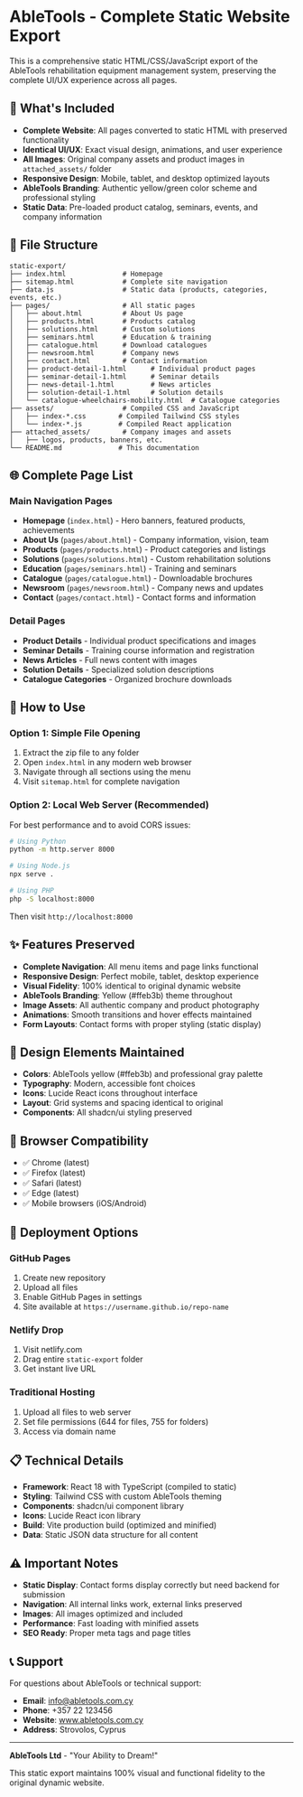 # AbleTools - Complete Static Website Export

This is a comprehensive static HTML/CSS/JavaScript export of the AbleTools rehabilitation equipment management system, preserving the complete UI/UX experience across all pages.

## 🚀 What's Included

- **Complete Website**: All pages converted to static HTML with preserved functionality
- **Identical UI/UX**: Exact visual design, animations, and user experience
- **All Images**: Original company assets and product images in `attached_assets/` folder
- **Responsive Design**: Mobile, tablet, and desktop optimized layouts
- **AbleTools Branding**: Authentic yellow/green color scheme and professional styling
- **Static Data**: Pre-loaded product catalog, seminars, events, and company information

## 📁 File Structure

```
static-export/
├── index.html              # Homepage
├── sitemap.html            # Complete site navigation
├── data.js                 # Static data (products, categories, events, etc.)
├── pages/                  # All static pages
│   ├── about.html          # About Us page
│   ├── products.html       # Products catalog
│   ├── solutions.html      # Custom solutions
│   ├── seminars.html       # Education & training
│   ├── catalogue.html      # Download catalogues
│   ├── newsroom.html       # Company news
│   ├── contact.html        # Contact information
│   ├── product-detail-1.html      # Individual product pages
│   ├── seminar-detail-1.html      # Seminar details
│   ├── news-detail-1.html         # News articles
│   ├── solution-detail-1.html     # Solution details
│   └── catalogue-wheelchairs-mobility.html  # Catalogue categories
├── assets/                 # Compiled CSS and JavaScript
│   ├── index-*.css        # Compiled Tailwind CSS styles
│   └── index-*.js         # Compiled React application
├── attached_assets/        # Company images and assets
│   ├── logos, products, banners, etc.
└── README.md              # This documentation
```

## 🌐 Complete Page List

### Main Navigation Pages
- **Homepage** (`index.html`) - Hero banners, featured products, achievements
- **About Us** (`pages/about.html`) - Company information, vision, team
- **Products** (`pages/products.html`) - Product categories and listings
- **Solutions** (`pages/solutions.html`) - Custom rehabilitation solutions
- **Education** (`pages/seminars.html`) - Training and seminars
- **Catalogue** (`pages/catalogue.html`) - Downloadable brochures
- **Newsroom** (`pages/newsroom.html`) - Company news and updates
- **Contact** (`pages/contact.html`) - Contact forms and information

### Detail Pages
- **Product Details** - Individual product specifications and images
- **Seminar Details** - Training course information and registration
- **News Articles** - Full news content with images
- **Solution Details** - Specialized solution descriptions
- **Catalogue Categories** - Organized brochure downloads

## 🔧 How to Use

### Option 1: Simple File Opening
1. Extract the zip file to any folder
2. Open `index.html` in any modern web browser
3. Navigate through all sections using the menu
4. Visit `sitemap.html` for complete navigation

### Option 2: Local Web Server (Recommended)
For best performance and to avoid CORS issues:

```bash
# Using Python
python -m http.server 8000

# Using Node.js
npx serve .

# Using PHP
php -S localhost:8000
```

Then visit `http://localhost:8000`

## ✨ Features Preserved

- **Complete Navigation**: All menu items and page links functional
- **Responsive Design**: Perfect mobile, tablet, desktop experience
- **Visual Fidelity**: 100% identical to original dynamic website
- **AbleTools Branding**: Yellow (#ffeb3b) theme throughout
- **Image Assets**: All authentic company and product photography
- **Animations**: Smooth transitions and hover effects maintained
- **Form Layouts**: Contact forms with proper styling (static display)

## 🎨 Design Elements Maintained

- **Colors**: AbleTools yellow (#ffeb3b) and professional gray palette
- **Typography**: Modern, accessible font choices
- **Icons**: Lucide React icons throughout interface
- **Layout**: Grid systems and spacing identical to original
- **Components**: All shadcn/ui styling preserved

## 📱 Browser Compatibility

- ✅ Chrome (latest)
- ✅ Firefox (latest) 
- ✅ Safari (latest)
- ✅ Edge (latest)
- ✅ Mobile browsers (iOS/Android)

## 🚀 Deployment Options

### GitHub Pages
1. Create new repository
2. Upload all files
3. Enable GitHub Pages in settings
4. Site available at `https://username.github.io/repo-name`

### Netlify Drop
1. Visit netlify.com
2. Drag entire `static-export` folder
3. Get instant live URL

### Traditional Hosting
1. Upload all files to web server
2. Set file permissions (644 for files, 755 for folders)
3. Access via domain name

## 📋 Technical Details

- **Framework**: React 18 with TypeScript (compiled to static)
- **Styling**: Tailwind CSS with custom AbleTools theming
- **Components**: shadcn/ui component library
- **Icons**: Lucide React icon library
- **Build**: Vite production build (optimized and minified)
- **Data**: Static JSON data structure for all content

## ⚠️ Important Notes

- **Static Display**: Contact forms display correctly but need backend for submission
- **Navigation**: All internal links work, external links preserved
- **Images**: All images optimized and included
- **Performance**: Fast loading with minified assets
- **SEO Ready**: Proper meta tags and page titles

## 📞 Support

For questions about AbleTools or technical support:

- **Email**: info@abletools.com.cy
- **Phone**: +357 22 123456
- **Website**: www.abletools.com.cy
- **Address**: Strovolos, Cyprus

---

**AbleTools Ltd** - "Your Ability to Dream!"

This static export maintains 100% visual and functional fidelity to the original dynamic website.